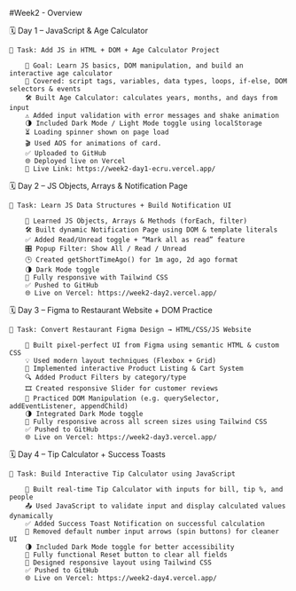 #Week2 - Overview

🗓️ Day 1 – JavaScript & Age Calculator

    📄 Task: Add JS in HTML + DOM + Age Calculator Project

        🎯 Goal: Learn JS basics, DOM manipulation, and build an interactive age calculator
        🧠 Covered: script tags, variables, data types, loops, if-else, DOM selectors & events
        🛠️ Built Age Calculator: calculates years, months, and days from input
        ⚠️ Added input validation with error messages and shake animation
        🌗 Included Dark Mode / Light Mode toggle using localStorage
        ⏳ Loading spinner shown on page load
        🎬 Used AOS for animations of card.
        ✅ Uploaded to GitHub
        🌐 Deployed live on Vercel
        🔗 Live Link: https://week2-day1-ecru.vercel.app/

🗓️ Day 2 – JS Objects, Arrays & Notification Page

    📄 Task: Learn JS Data Structures + Build Notification UI

        🧠 Learned JS Objects, Arrays & Methods (forEach, filter)
        🛠️ Built dynamic Notification Page using DOM & template literals
        ✅ Added Read/Unread toggle + “Mark all as read” feature
        🎛️ Popup Filter: Show All / Read / Unread
        🕒 Created getShortTimeAgo() for 1m ago, 2d ago format
        🌗 Dark Mode toggle
        📱 Fully responsive with Tailwind CSS
        ✅ Pushed to GitHub
        🌐 Live on Vercel: https://week2-day2.vercel.app/

🗓️ Day 3 – Figma to Restaurant Website + DOM Practice

    📄 Task: Convert Restaurant Figma Design → HTML/CSS/JS Website

        🎨 Built pixel-perfect UI from Figma using semantic HTML & custom CSS
        💡 Used modern layout techniques (Flexbox + Grid)
        🛒 Implemented interactive Product Listing & Cart System
        🔍 Added Product Filters by category/type
        🎞️ Created responsive Slider for customer reviews
        🧠 Practiced DOM Manipulation (e.g. querySelector, addEventListener, appendChild)
        🌗 Integrated Dark Mode toggle
        📱 Fully responsive across all screen sizes using Tailwind CSS
        ✅ Pushed to GitHub
        🌐 Live on Vercel: https://week2-day3.vercel.app/

🗓️ Day 4 – Tip Calculator + Success Toasts

    📄 Task: Build Interactive Tip Calculator using JavaScript

        🧮 Built real-time Tip Calculator with inputs for bill, tip %, and people
        📤 Used JavaScript to validate input and display calculated values dynamically
        ✅ Added Success Toast Notification on successful calculation
        🚫 Removed default number input arrows (spin buttons) for cleaner UI
        🌗 Included Dark Mode toggle for better accessibility
        🔁 Fully functional Reset button to clear all fields
        📱 Designed responsive layout using Tailwind CSS
        ✅ Pushed to GitHub
        🌐 Live on Vercel: https://week2-day4.vercel.app/
